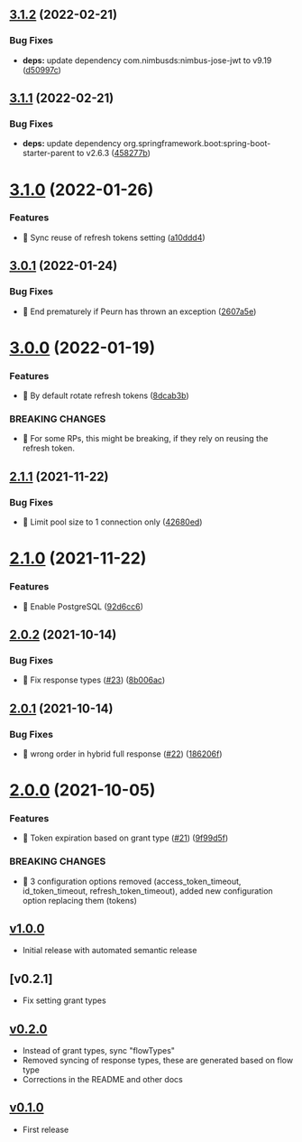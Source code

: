 ## [3.1.2](https://github.com/CESNET/spreg_oidc_metadata_sync/compare/v3.1.1...v3.1.2) (2022-02-21)


### Bug Fixes

* **deps:** update dependency com.nimbusds:nimbus-jose-jwt to v9.19 ([d50997c](https://github.com/CESNET/spreg_oidc_metadata_sync/commit/d50997cda5fe4a9419286f60968efb6067b81659))

## [3.1.1](https://github.com/CESNET/spreg_oidc_metadata_sync/compare/v3.1.0...v3.1.1) (2022-02-21)


### Bug Fixes

* **deps:** update dependency org.springframework.boot:spring-boot-starter-parent to v2.6.3 ([458277b](https://github.com/CESNET/spreg_oidc_metadata_sync/commit/458277b9caab82177032668fab6436f683f81f29))

# [3.1.0](https://github.com/CESNET/spreg_oidc_metadata_sync/compare/v3.0.1...v3.1.0) (2022-01-26)


### Features

* 🎸 Sync reuse of refresh tokens setting ([a10ddd4](https://github.com/CESNET/spreg_oidc_metadata_sync/commit/a10ddd4740384ca1d32d47ddb71baef087fed862))

## [3.0.1](https://github.com/CESNET/spreg_oidc_metadata_sync/compare/v3.0.0...v3.0.1) (2022-01-24)


### Bug Fixes

* 🐛 End prematurely if Peurn has thrown an exception ([2607a5e](https://github.com/CESNET/spreg_oidc_metadata_sync/commit/2607a5e1af167da1e6648a59161e2ba9d386a190))

# [3.0.0](https://github.com/CESNET/spreg_oidc_metadata_sync/compare/v2.1.1...v3.0.0) (2022-01-19)


### Features

* 🎸 By default rotate refresh tokens ([8dcab3b](https://github.com/CESNET/spreg_oidc_metadata_sync/commit/8dcab3badf8ff84912299e64c4ea6d144a098cf1))


### BREAKING CHANGES

* 🧨 For some RPs, this might be breaking, if they rely on reusing the
refresh token.

## [2.1.1](https://github.com/CESNET/spreg_oidc_metadata_sync/compare/v2.1.0...v2.1.1) (2021-11-22)


### Bug Fixes

* 🐛 Limit pool size to 1 connection only ([42680ed](https://github.com/CESNET/spreg_oidc_metadata_sync/commit/42680ed4be78093007d635b5a30e61083627b992))

# [2.1.0](https://github.com/CESNET/spreg_oidc_metadata_sync/compare/v2.0.2...v2.1.0) (2021-11-22)


### Features

* 🎸 Enable PostgreSQL ([92d6cc6](https://github.com/CESNET/spreg_oidc_metadata_sync/commit/92d6cc6818de6caae2dfb2696c46074f9a32f5db))

## [2.0.2](https://github.com/CESNET/spreg_oidc_metadata_sync/compare/v2.0.1...v2.0.2) (2021-10-14)


### Bug Fixes

* 🐛 Fix response types ([#23](https://github.com/CESNET/spreg_oidc_metadata_sync/issues/23)) ([8b006ac](https://github.com/CESNET/spreg_oidc_metadata_sync/commit/8b006ac2b238ba52c14a7ad12a72ee13971ddb0c))

## [2.0.1](https://github.com/CESNET/spreg_oidc_metadata_sync/compare/v2.0.0...v2.0.1) (2021-10-14)


### Bug Fixes

* 🐛 wrong order in hybrid full response ([#22](https://github.com/CESNET/spreg_oidc_metadata_sync/issues/22)) ([186206f](https://github.com/CESNET/spreg_oidc_metadata_sync/commit/186206f02845638ed2658ea56d21fc764624439f))

# [2.0.0](https://github.com/CESNET/spreg_oidc_metadata_sync/compare/v1.0.0...v2.0.0) (2021-10-05)


### Features

* 🎸 Token expiration based on grant type ([#21](https://github.com/CESNET/spreg_oidc_metadata_sync/issues/21)) ([9f99d5f](https://github.com/CESNET/spreg_oidc_metadata_sync/commit/9f99d5ff736a2642f85f140e8c67f2e481fcc55f))


### BREAKING CHANGES

* 🧨 3 configuration options removed (access_token_timeout, id_token_timeout,
refresh_token_timeout), added new configuration option replacing them
(tokens)

## [v1.0.0]
- Initial release with automated semantic release

## [v0.2.1]
- Fix setting grant types

## [v0.2.0]
- Instead of grant types, sync "flowTypes"
- Removed syncing of response types, these are generated based on flow type
- Corrections in the README and other docs

## [v0.1.0]
- First release

[v1.0.0]: https://github.com/CESNET/spreg_oidc_metadata_sync/tree/v1.0.0
[v1.0.0]: https://github.com/CESNET/spreg_oidc_metadata_sync/tree/v0.2.1
[v0.2.0]: https://github.com/CESNET/spreg_oidc_metadata_sync/tree/v0.2.0
[v0.1.0]: https://github.com/CESNET/spreg_oidc_metadata_sync/tree/v0.1.0
